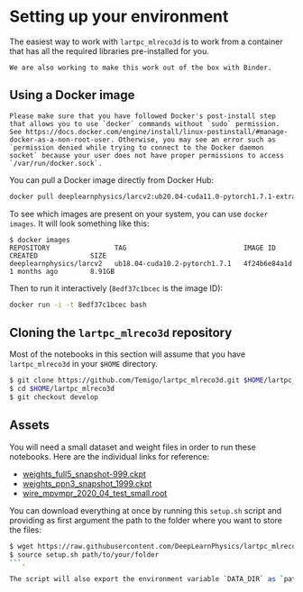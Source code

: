 # Setting up your environment

The easiest way to work with `lartpc_mlreco3d` is to work from a container that has
all the required libraries pre-installed for you. 

```{note}
We are also working to make this work out of the box with Binder. 
```

## Using a Docker image

```{warning}
Please make sure that you have followed Docker's post-install step that allows you to use `docker` commands without `sudo` permission. See https://docs.docker.com/engine/install/linux-postinstall/#manage-docker-as-a-non-root-user. Otherwise, you may see an error such as `permission denied while trying to connect to the Docker daemon socket` because your user does not have proper permissions to access `/var/run/docker.sock`.
```

You can pull a Docker image directly from Docker Hub:

```bash
docker pull deeplearnphysics/larcv2:ub20.04-cuda11.0-pytorch1.7.1-extra
```

To see which images are present on your system, you can use `docker images`. It will look something like this:

```
$ docker images
REPOSITORY                TAG                             IMAGE ID            CREATED             SIZE
deeplearnphysics/larcv2   ub18.04-cuda10.2-pytorch1.7.1   4f24b6e84a1d        1 months ago        8.91GB
```

Then to run it interactively (`8edf37c1bcec` is the image ID):

```bash
docker run -i -t 8edf37c1bcec bash
```

## Cloning the `lartpc_mlreco3d` repository
Most of the notebooks in this section will assume that you have `lartpc_mlreco3d` in your `$HOME` directory.

```bash
$ git clone https://github.com/Temigo/lartpc_mlreco3d.git $HOME/lartpc_mlreco3d
$ cd $HOME/lartpc_mlreco3d
$ git checkout develop
```

## Assets
You will need a small dataset and weight files in order to run these notebooks. Here are the individual links for reference:
* [weights_full5_snapshot-999.ckpt](https://drive.google.com/file/d/1-ptcD6dHyVtxdgfo6dQLdUSrSZPlnvlz/view?usp=sharing)
* [weights_ppn3_snapshot_1999.ckpt](https://drive.google.com/file/d/155yaJ6YMEZmZBGkT8DYQijakP919dOuJ/view?usp=sharing)
* [wire_mpvmpr_2020_04_test_small.root](https://drive.google.com/file/d/1UNPtKemYkUYuLc2kGZmjKftFHKu5uXbG/view?usp=sharing)

You can download everything at once by running this `setup.sh` script and providing as first argument the path
to the folder where you want to store the files:

```bash
$ wget https://raw.githubusercontent.com/DeepLearnPhysics/lartpc_mlreco3d_tutorials/master/setup.sh
$ source setup.sh path/to/your/folder
```.

The script will also export the environment variable `DATA_DIR` as `path/to/your/folder` for future reference in the tutorials.